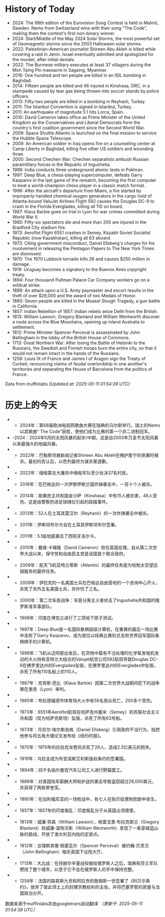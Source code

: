 # History of Today 

- 2024: The 68th edition of the Eurovision Song Contest is held in Malmö, Sweden. Nemo from Switzerland wins with their song "The Code", making them the contest's first non-binary winner.
- 2024: Start/Middle of the May 2024 Solar Storms, the most powerful set of Geomagnetic storms since the 2003 Halloween solar storms.
- 2022: Palestinian-American journalist Shireen Abu Akleh is killed while covering a raid in Jenin. Israel eventually admitted and apologized for the murder, after initial denials.
- 2022: The Burmese military executes at least 37 villagers during the Mon Taing Pin massacre in Sagaing, Myanmar.
- 2016: One hundred and ten people are killed in an ISIL bombing in Baghdad.
- 2014: Fifteen people are killed and 46 injured in Kinshasa, DRC, in a stampede caused by tear gas being thrown into soccer stands by police officers.
- 2013: Fifty-two people are killed in a bombing in Reyhanlı, Turkey.
- 2011: The Istanbul Convention is signed in Istanbul, Turkey.
- 2011: An earthquake of magnitude 5.1 hits Lorca, Spain.
- 2010: David Cameron takes office as Prime Minister of the United Kingdom as the Conservatives and Liberal Democrats form the country's first coalition government since the Second World War.
- 2009: Space Shuttle Atlantis is launched on the final mission to service the Hubble Space Telescope.
- 2009: An American soldier in Iraq opens fire on a counseling center at Camp Liberty in Baghdad, killing five other US soldiers and wounding three.
- 2000: Second Chechen War: Chechen separatists ambush Russian paramilitary forces in the Republic of Ingushetia.
- 1998: India conducts three underground atomic tests in Pokhran.
- 1997: Deep Blue, a chess-playing supercomputer, defeats Garry Kasparov in the last game of the rematch, becoming the first computer to beat a world-champion chess player in a classic match format.
- 1996: After the aircraft's departure from Miami, a fire started by improperly handled chemical oxygen generators in the cargo hold of Atlanta-bound ValuJet Airlines Flight 592 causes the Douglas DC-9 to crash in the Florida Everglades, killing all 110 on board.
- 1987: Klaus Barbie goes on trial in Lyon for war crimes committed during World War II.
- 1985: Fifty-six spectators die and more than 200 are injured in the Bradford City stadium fire.
- 1973: Aeroflot Flight 6551 crashes in Semey, Kazakh Soviet Socialist Republic (now Kazakhstan), killing all 63 aboard.
- 1973: Citing government misconduct, Daniel Ellsberg's charges for his involvement in releasing the Pentagon Papers to The New York Times are dismissed.
- 1970: The 1970 Lubbock tornado kills 26 and causes $250 million in damage.
- 1919: Uruguay becomes a signatory to the Buenos Aires copyright treaty.
- 1894: Four thousand Pullman Palace Car Company workers go on a wildcat strike.
- 1889: An attack upon a U.S. Army paymaster and escort results in the theft of over $28,000 and the award of two Medals of Honor.
- 1880: Seven people are killed in the Mussel Slough Tragedy, a gun battle in California.
- 1857: Indian Rebellion of 1857: Indian rebels seize Delhi from the British.
- 1813: William Lawson, Gregory Blaxland and William Wentworth discover a route across the Blue Mountains, opening up inland Australia to settlement.
- 1812: Prime Minister Spencer Perceval is assassinated by John Bellingham in the lobby of the British House of Commons.
- 1713: Great Northern War: After losing the Battle of Helsinki to the Russians, the Swedish and Finnish troops burn the entire city, so that it would not remain intact in the hands of the Russians.
- 1258: Louis IX of France and James I of Aragon sign the Treaty of Corbeil, renouncing claims of feudal overlordship in one another's territories and separating the House of Barcelona from the politics of France.

Data from muffinlabs
*(Updated at: 2025-05-11 01:54:39 UTC)*

# 历史上的今天 

- -  2024年：第68届欧洲电视网歌曲大赛在瑞典的马尔默举行。瑞士的Nemo以其歌曲“ The Code”获胜，使他们成为比赛的第一个非二进制冠军。
- -2024：2024年5月的太阳风暴的起步/中期，这是自2003年万圣节太阳风暴以来最强大的地磁风暴。
- -  2022年：巴勒斯坦裔新闻记者Shireen Abu Akleh在掩护詹宁的突袭时被杀。最初的否认后，以色列最终为谋杀案道歉。
- -  2022年：缅甸蒙古大屠杀中缅甸军队至少处决37名村民。
- -  2016年：在巴格达的一次伊黎伊斯兰国炸弹袭击中，一百十个人被杀。
- -  2014年：刚果民主共和国金沙萨（Kinshasa）中有15人被杀害，46人受伤，这是由警察扔进足球摊位引起的踩踏事件。
- -  2013年：52人在土耳其雷汉尔（Reyhanlı）的一次炸弹袭击中被杀。
- -  2011年：伊斯坦布尔大会在土耳其伊斯坦布尔签署。
- -  2011年：5.1级地震袭击了西班牙洛尔卡。
- -  2010年：戴维·卡梅隆（David Cameron）担任英国总理，自从第二次世界大战以来，保守党和自由民主党是该国首个联合政府。
- -  2009年：航天飞机亚特兰蒂斯（Atlantis）的最终任务是为哈勃太空望远镜服务的最终任务。
- -  2009年：伊拉克的一名美国士兵在巴格达自由营地的一个咨询中心开火，杀死了另外五名美国士兵，并炸伤了三名。
- -  2000年：第二次车臣战争：车臣分离主义者伏击了Ingushetia共和国的俄罗斯准军事部队。
- -  1998年：印度在博克兰进行了三项地下原子测试。
- -  1997年：Deep Blue是一名国际象棋超级计算机，在重赛的最后一场比赛中击败了Garry Kasparov，成为首位以经典比赛形式击败世界冠军国际象棋棋手的计算机。
- -  1996年：飞机从迈阿密出发后，在货物中载有不当处理的化学氧发电机发动的大火持有亚特兰大结合的Valujet航空公司592航班导致Douglas DC-9在佛罗里达州的Everglades坠毁，在佛罗里达州的Everglades中坠毁，杀死了所有110名船上的110人。
- -  1987年：克劳斯·芭比（Klaus Barbie）因第二次世界大战期间犯下的战争罪在里昂（Lyon）审判。
- -  1985年：布拉德福德市体育场大火中有56名观众死亡，200多个受伤。
- -  1973年：6551年Aeroflot航班在哈萨克州塞米（Semey）的苏联社会主义共和国（现为哈萨克斯坦）坠毁，杀死了所有63号船。
- -  1973年：丹尼尔·埃尔斯伯格（Daniel Ellsberg）引用政府不当行为，指控他参与将五角大楼论文发布给《纽约时报》。
- -  1970年：1970年的拉伯克龙卷风杀死了26人，造成2.5亿美元的损失。
- -  1919年：乌拉圭成为布宜诺斯艾利斯版权条约的签署国。
- -  1894年：四千名铂尔曼宫汽车公司工人进行野猫罢工。
- -  1889年：对美国陆军薪酬大师和护送的袭击导致盗窃超过28,000美元，并获得了两枚荣誉奖。
- -  1880年：在加利福尼亚的一场枪战中，有七人在贻贝奴隶制悲剧中丧生。
- -  1857年：1857年的印度叛乱：印度叛乱分子从英国占领德里。
- -  1813年：威廉·劳森（William Lawson），格雷戈里·布拉克斯兰（Gregory Blaxland）和威廉·温特沃斯（William Wentworth）发现了一条穿越蓝山脉的路线，开放了澳大利亚内陆的定居点。
- -  1812年：总理斯宾塞·佩塞瓦尔（Spencer Perceval）被约翰·贝灵汉（John Bellingham）暗杀英国下议院大厅。
- -  1713年：大北战：在将赫尔辛基战役输给俄罗斯人之后，瑞典和芬兰军队燃烧了整个城市，以至于它不会在俄罗斯人的手中保持完整。
- -  1258年：法国的路易斯九世和阿拉贡的詹姆斯一世签署了《科贝尔条约》，放弃了彼此领土上的封建宗教权利的主张，并将巴塞罗那的房屋与法国政治分开。

数据来源于muffinlabs并由googletrans自动翻译
*（更新于: 2025-05-11 01:54:39 UTC）*